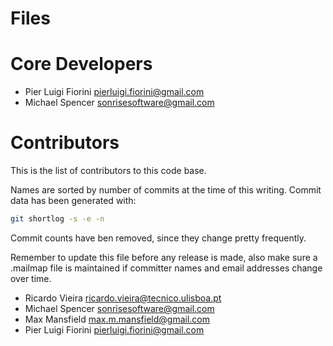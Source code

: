 Files
=====

# Core Developers

 * Pier Luigi Fiorini <pierluigi.fiorini@gmail.com>
 * Michael Spencer <sonrisesoftware@gmail.com>

# Contributors

This is the list of contributors to this code base.

Names are sorted by number of commits at the time of this writing.
Commit data has been generated with:

```sh
git shortlog -s -e -n
```

Commit counts have ben removed, since they change pretty frequently.

Remember to update this file before any release is made, also make sure
a .mailmap file is maintained if committer names and email addresses
change over time.

 * Ricardo Vieira <ricardo.vieira@tecnico.ulisboa.pt>
 * Michael Spencer <sonrisesoftware@gmail.com>
 * Max Mansfield <max.m.mansfield@gmail.com>
 * Pier Luigi Fiorini <pierluigi.fiorini@gmail.com>
